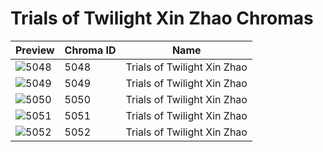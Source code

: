 # Trials of Twilight Xin Zhao Chromas



| Preview | Chroma ID | Name |
|---------|-----------|------|
| ![5048](https://raw.communitydragon.org/latest/plugins/rcp-be-lol-game-data/global/default/v1/champion-chroma-images/5/5048.png) | 5048 | Trials of Twilight Xin Zhao |
| ![5049](https://raw.communitydragon.org/latest/plugins/rcp-be-lol-game-data/global/default/v1/champion-chroma-images/5/5049.png) | 5049 | Trials of Twilight Xin Zhao |
| ![5050](https://raw.communitydragon.org/latest/plugins/rcp-be-lol-game-data/global/default/v1/champion-chroma-images/5/5050.png) | 5050 | Trials of Twilight Xin Zhao |
| ![5051](https://raw.communitydragon.org/latest/plugins/rcp-be-lol-game-data/global/default/v1/champion-chroma-images/5/5051.png) | 5051 | Trials of Twilight Xin Zhao |
| ![5052](https://raw.communitydragon.org/latest/plugins/rcp-be-lol-game-data/global/default/v1/champion-chroma-images/5/5052.png) | 5052 | Trials of Twilight Xin Zhao |